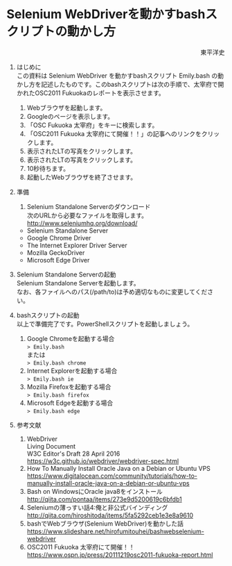 # Selenium WebDriverを動かすbashスクリプトの動かし方
<div style="text-align: right;">
東平洋史
</div>

1. はじめに  
   この資料は Selenium WebDriver を動かすbashスクリプト Emily.bash の動かし方を記述したものです。このbashスクリプトは次の手順で、太宰府で開かれたOSC2011 Fukuokaのレポートを表示させます。  
   1. Webブラウザを起動します。  
   2. Googleのページを表示します。  
   3. 「OSC Fukuoka 太宰府」をキーに検索します。  
   4. 「OSC2011 Fukuoka 太宰府にて開催！！」の記事へのリンクをクリックします。  
   5. 表示されたLTの写真をクリックします。  
   6. 表示されたLTの写真をクリックします。  
   7. 10秒待ちます。  
   8. 起動したWebブラウザを終了させます。  
2. 準備  
    1. Selenium Standalone Serverのダウンロード  
     次のURLから必要なファイルを取得します。   
    <http://www.seleniumhq.org/download/>   
    + Selenium Standalone Server  
    + Google Chrome Driver  
    + The Internet Explorer Driver Server  
    + Mozilla GeckoDriver  
    + Microsoft Edge Driver  

3. Selenium Standalone Serverの起動  
   Selenium Standalone Serverを起動します。  
   なお、各ファイルへのパス(/path/to)は予め適切なものに変更してください。  
4. bashスクリプトの起動  
   以上で準備完了です。PowerShellスクリプトを起動しましょう。  
   1. Google Chromeを起動する場合  
   `> Emily.bash`  
   または  
   `> Emily.bash chrome`  
   2. Internet Explorerを起動する場合  
   `> Emily.bash ie`  
   3. Mozilla Firefoxを起動する場合  
   `> Emily.bash firefox`  
   4. Microsoft Edgeを起動する場合  
   `> Emily.bash edge`  
5. 参考文献  
   1. WebDriver  
      Living Document  
      W3C Editor's Draft 28 April 2016  
      <https://w3c.github.io/webdriver/webdriver-spec.html>  
   2. How To Manually Install Oracle Java on a Debian or Ubuntu VPS   
      <https://www.digitalocean.com/community/tutorials/how-to-manually-install-oracle-java-on-a-debian-or-ubuntu-vps>
   3. Bash on WindowsにOracle java8をインストール   
      <http://qiita.com/pontaa/items/273e9d5200619c6bfdb1>
   4. Seleniumの薄っすい話4:俺と非公式バインディング  
      <http://qiita.com/hiroshitoda/items/5fa5292ceb1e3e8a9610>  
   5. bashでWebブラウザ(Selenium WebDriver)を動かした話
      <https://www.slideshare.net/hirofumitouhei/bashwebselenium-webdriver>  
   6. OSC2011 Fukuoka 太宰府にて開催！！  
      <https://www.ospn.jp/press/20111219osc2011-fukuoka-report.html>  
